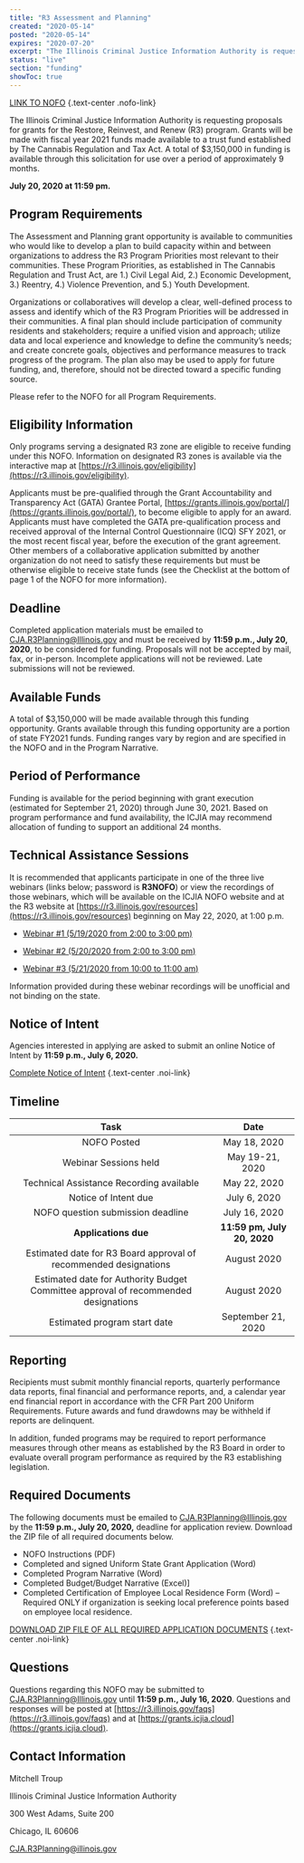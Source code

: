 ```yaml
---
title: "R3 Assessment and Planning"
created: "2020-05-14"
posted: "2020-05-14"
expires: "2020-07-20"
excerpt: "The Illinois Criminal Justice Information Authority is requesting proposals for grants for the Restore, Reinvest, and Renew (R3) program. Grants will be made with fiscal year 2021 funds made available to a trust fund established by The Cannabis Regulation and Tax Act. A total of $3,150,000 in funding is available through this solicitation for use over a period of approximately 9 months."
status: "live"
section: "funding"
showToc: true
---
```


[LINK TO NOFO](R3PlanningNOFOINSTRUCTIONS.pdf) {.text-center .nofo-link}

The Illinois Criminal Justice Information Authority is requesting proposals for grants for the Restore, Reinvest, and Renew (R3) program. Grants will be made with fiscal year 2021 funds made available to a trust fund established by The Cannabis Regulation and Tax Act. A total of $3,150,000 in funding is available through this solicitation for use over a period of approximately 9 months. 

**July 20, 2020 at 11:59 pm.**

## Program Requirements

The Assessment and Planning grant opportunity is available to communities who would like to develop a plan to build capacity within and between organizations to address the R3 Program Priorities most relevant to their communities. These Program Priorities, as established in The Cannabis Regulation and Trust Act, are 1.) Civil Legal Aid, 2.) Economic Development, 3.) Reentry, 4.) Violence Prevention, and 5.) Youth Development.

Organizations or collaboratives will develop a clear, well-defined process to assess and identify which of the R3 Program Priorities will be addressed in their communities. A final plan should include participation of community residents and stakeholders; require a unified vision and approach; utilize data and local experience and knowledge to define the community’s needs; and create concrete goals, objectives and performance measures to track progress of the program. The plan also may be used to apply for future funding, and, therefore, should not be directed toward a specific funding source. 

Please refer to the NOFO for all Program Requirements.

## Eligibility Information

Only programs serving a designated R3 zone are eligible to receive funding under this NOFO. Information on designated R3 zones is available via the interactive map at [https://r3.illinois.gov/eligibility](https://r3.illinois.gov/eligibility). 

Applicants must be pre-qualified through the Grant Accountability and Transparency Act (GATA) Grantee Portal, [https://grants.illinois.gov/portal/](https://grants.illinois.gov/portal/), to become eligible to apply for an award. Applicants must have completed the GATA pre-qualification process and received approval of the Internal Control Questionnaire (ICQ) SFY 2021, or the most recent fiscal year, before the execution of the grant agreement. Other members of a collaborative application submitted by another organization do not need to satisfy these requirements but must be otherwise eligible to receive state funds (see the Checklist at the bottom of page 1 of the NOFO for more information).
   
## Deadline

Completed application materials must be emailed to CJA.R3Planning@Illinois.gov and must be received by **11:59 p.m., July 20, 2020**, to be considered for funding. Proposals will not be accepted by mail, fax, or in-person. Incomplete applications will not be reviewed. Late submissions will not be reviewed.

## Available Funds

A total of $3,150,000 will be made available through this funding opportunity. Grants available through this funding opportunity are a portion of state FY2021 funds. Funding ranges vary by region and are specified in the NOFO and in the Program Narrative. 

## Period of Performance

Funding is available for the period beginning with grant execution (estimated for September 21, 2020) through June 30, 2021. Based on program performance and fund availability, the ICJIA may recommend allocation of funding to support an additional 24 months.  

## Technical Assistance Sessions

It is recommended that applicants participate in one of the three live webinars (links below; password is **R3NOFO**) or view the recordings of those webinars, which will be available on the ICJIA NOFO website and at the R3 website at [https://r3.illinois.gov/resources](https://r3.illinois.gov/resources) beginning on May 22, 2020, at 1:00 p.m.  

- [Webinar #1 (5/19/2020 from 2:00 to 3:00 pm)](https://illinois.webex.com/webappng/sites/illinois/meeting/info/b71623ba4d9d47f0bb28828338c62848_20200519T190000Z)

- [Webinar #2 (5/20/2020 from 2:00 to 3:00 pm)](https://illinois.webex.com/webappng/sites/illinois/meeting/info/b71623ba4d9d47f0bb28828338c62848_20200520T190000Z)

- [Webinar #3 (5/21/2020 from 10:00 to 11:00 am)](https://illinois.webex.com/webappng/sites/illinois/meeting/info/b71623ba4d9d47f0bb28828338c62848_20200521T190000Z)
 

Information provided during these webinar recordings will be unofficial and not binding on the state.

## Notice of Intent

Agencies interested in applying are asked to submit an online Notice of Intent by **11:59 p.m., July 6, 2020.**

[Complete Notice of Intent](https://icjia.az1.qualtrics.com/jfe/form/SV_5uKwNBK3Vh5eDnT) {.text-center .noi-link} 

## Timeline

|                           **Task**                        |      **Date**      |
| :-------------------------------------------------------: | :----------------: |
|                         NOFO Posted                       |   May 18, 2020 		 |
|                    Webinar Sessions held                  |   May 19-21, 2020  |
|            Technical Assistance Recording available       |   May 22, 2020     |
|                     Notice of Intent due                  |   July 6, 2020     |
|              NOFO question submission deadline            |   July 16, 2020    |
|                     **Applications due**                  |**11:59 pm, July 20, 2020**|
|Estimated date for R3 Board approval of recommended designations|   August 2020 |
|Estimated date for Authority Budget Committee approval of recommended designations|   August 2020 |
|                      Estimated program start date         | September 21, 2020 |

## Reporting

Recipients must submit monthly financial reports, quarterly performance data reports, final financial and performance reports, and, a calendar year end financial report in accordance with the CFR Part 200 Uniform Requirements. Future awards and fund drawdowns may be withheld if reports are delinquent.

In addition, funded programs may be required to report performance measures through other means as established by the R3 Board in order to evaluate overall program performance as required by the R3 establishing legislation.

## Required Documents

The following documents must be emailed to CJA.R3Planning@Illinois.gov by the **11:59 p.m., July 20, 2020,** deadline for application review. Download the ZIP file of all required documents below.

- NOFO Instructions (PDF)
- Completed and signed Uniform State Grant Application (Word) 
- Completed Program Narrative (Word)
- Completed Budget/Budget Narrative (Excel)]
- Completed Certification of Employee Local Residence Form (Word) – Required ONLY if organization is seeking local preference points based on employee local residence.

[DOWNLOAD ZIP FILE OF ALL REQUIRED APPLICATION DOCUMENTS](R3Planning.zip)  {.text-center .noi-link} 

## Questions

Questions regarding this NOFO may be submitted to CJA.R3Planning@Illinois.gov until **11:59 p.m., July 16, 2020**.  Questions and responses will be posted at [https://r3.illinois.gov/faqs](https://r3.illinois.gov/faqs) and at [https://grants.icjia.cloud](https://grants.icjia.cloud).

## Contact Information

Mitchell Troup

Illinois Criminal Justice Information Authority

300 West Adams, Suite 200

Chicago, IL 60606

CJA.R3Planning@illinois.gov


